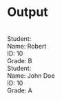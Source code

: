 # Output

<br>Student: 
<br>Name: Robert
<br>ID: 10
<br>Grade: B
<br>Student: 
<br>Name: John Doe
<br>ID: 10
<br>Grade: A
